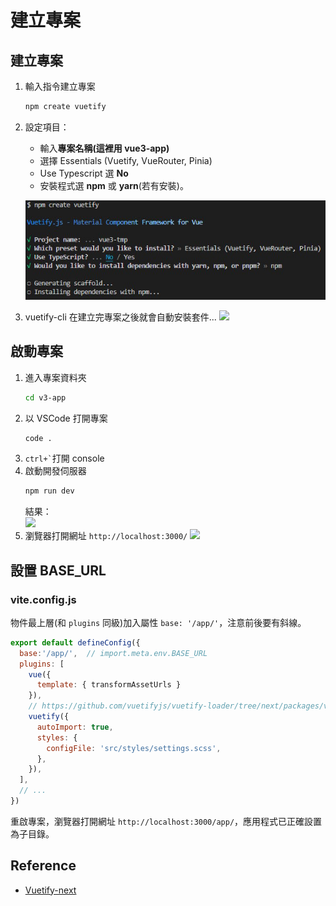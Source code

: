 <script setup lang="ts">
</script>
# 建立專案
## 建立專案
1. 輸入指令建立專案   
   ```bash
   npm create vuetify
   ```
2. 設定項目：  
   - 輸入**專案名稱(這裡用 vue3-app)**
   - 選擇 Essentials (Vuetify, VueRouter, Pinia)
   - Use Typescript 選 **No**
   - 安裝程式選 **npm** 或 **yarn**(若有安裝)。    

   ![](./create/create.jpg)  
3. vuetify-cli 在建立完專案之後就會自動安裝套件...
   ![](./create/create2.jpg)  

## 啟動專案
1. 進入專案資料夾 
   ```bash
   cd v3-app
   ```
2. 以 VSCode 打開專案 
   ```bash
   code . 
   ```
3. ``` ctrl+` ```打開 console
4. 啟動開發伺服器
   ```bash
   npm run dev
   ```  
   結果：  
    ![](./create/create3.jpg)
5. 瀏覽器打開網址 `http://localhost:3000/`
   ![](./create/create4.jpg)

## 設置 BASE_URL
### vite.config.js
物件最上層(和 `plugins` 同級)加入屬性 `base: '/app/'`，注意前後要有斜線。
```js
export default defineConfig({
  base:'/app/',  // import.meta.env.BASE_URL
  plugins: [
    vue({
      template: { transformAssetUrls }
    }),
    // https://github.com/vuetifyjs/vuetify-loader/tree/next/packages/vite-plugin
    vuetify({
      autoImport: true,
      styles: {
        configFile: 'src/styles/settings.scss',
      },
    }),
  ],
  // ...
})
```

<!-- ### `src\router\index.js`   
vuetify 原先使用 webpack ，webpack 依賴 node 作為運行環境，因此是從 ndoe 環境變數取得 `BASE_URL`，但 cli 從 webpack 改成 vite 之後應該改從 vite 管理的配置取得。
應該將錯誤的寫法`process.env.BASE_URL`()，替換為`import.meta.env.BASE_URL`。
```js
const router = createRouter({
  // history: createWebHistory(process.env.BASE_URL), // 錯誤的寫法
  history: createWebHistory(import.meta.env.BASE_URL), // 正確的寫法
  routes,
})
``` -->

重啟專案，瀏覽器打開網址 `http://localhost:3000/app/`，應用程式已正確設置為子目錄。

## Reference
- [Vuetify-next](https://next.vuetifyjs.com/en/getting-started/installation/)
